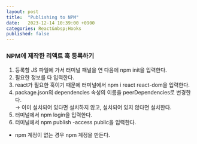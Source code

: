 ```yaml
---
layout: post
title:  "Publishing to NPM"
date:   2023-12-14 10:39:00 +0900
categories: React&nbsp;Hooks
published: false
---
```


### NPM에 제작한 리액트 훅 등록하기

1. 등록할 JS 파일에 가서 터미널 패널을 연 다음에 npm init을 입력한다.
2. 필요한 정보를 다 입력한다.
3. react가 필요한 훅이기 때문에 터미널에서 npm i react react-dom을 입력한다.
4. package.json의 dependencies 속성의 이름을 peerDependencies로 변경한다.  
→ 이미 설치되어 있다면 설치하지 않고, 설치되어 있지 않다면 설치한다.
5. 터미널에서 npm login을 입력한다.
6. 터미널에서 npm publish -access public을 입력한다.  

-  npm 계정이 없는 경우 npm 계정을 만든다.